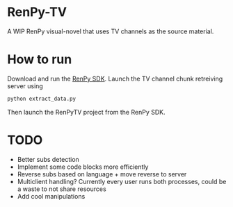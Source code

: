 # RenPy-TV

A WIP RenPy visual-novel that uses TV channels as the source material.

# How to run
Download and run the [RenPy SDK](https://www.renpy.org/latest.html).
Launch the TV channel chunk retreiving server using
```bash
python extract_data.py
```
Then launch the RenPyTV project from the RenPy SDK.

# TODO
- Better subs detection
- Implement some code blocks more efficiently
- Reverse subs based on language + move reverse to server
- Multiclient handling? Currently every user runs both processes, could be a waste to not share resources
- Add cool manipulations
